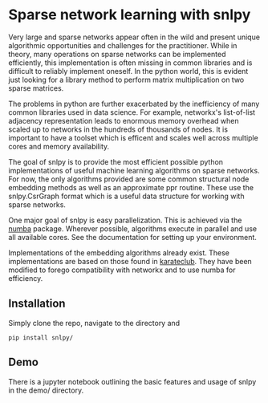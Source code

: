 # Sparse network learning with snlpy

Very large and sparse networks appear often in the wild and present unique algorithmic
opportunities and challenges for the practitioner. While in theory, many operations on
sparse networks can be implemented efficiently, this implementation is often
missing in common libraries and is difficult to reliably implement oneself.
In the python world, this is evident just looking for a library method
to perform matrix multiplication on two sparse matrices.

The problems in python are further exacerbated by the inefficiency of many common
libraries used in data science. For example, networkx's list-of-list adjacency
representation leads to enormous memory overhead when scaled up to networks
in the hundreds of thousands of nodes. It is important to have a toolset which
is efficent and scales well across  multiple cores and memory availability.

The goal of snlpy is to provide the most efficient possible python implementations
of useful machine learning algorithms on sparse networks. For now, the only
algorithms provided are some common structural node embedding methods as well
as an approximate ppr routine. These use the snlpy.CsrGraph format which
is a useful data structure for working with sparse networks.

One major goal of snlpy is easy parallelization. This is achieved via the
[numba](https://numba.pydata.org/) package.  Wherever possible, algorithms
execute in parallel and use all available cores. See the documentation for
setting up your environment.

Implementations of the embedding algorithms already exist. These implementations
are based on those found in [karateclub](https://github.com/benedekrozemberczki/KarateClub).
They have been modified to forego compatibility with networkx and to use numba
for efficiency.

## Installation
Simply clone the repo, navigate to the directory and
```
pip install snlpy/
```

## Demo
There is a jupyter notebook outlining the basic features and usage of snlpy
in the demo/ directory.
